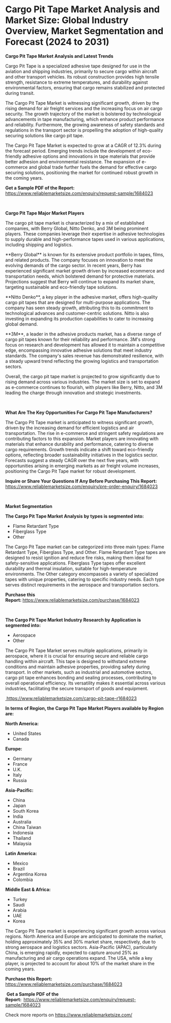 <p><h1>Cargo Pit Tape Market Analysis and Market Size: Global Industry Overview, Market Segmentation and Forecast (2024 to 2031)</h1></p><p><strong>Cargo Pit Tape Market Analysis and Latest Trends</strong></p>
<p><p>Cargo Pit Tape is a specialized adhesive tape designed for use in the aviation and shipping industries, primarily to secure cargo within aircraft and other transport vehicles. Its robust construction provides high tensile strength, resistance to extreme temperatures, and durability against environmental factors, ensuring that cargo remains stabilized and protected during transit.</p><p>The Cargo Pit Tape Market is witnessing significant growth, driven by the rising demand for air freight services and the increasing focus on air cargo security. The growth trajectory of the market is bolstered by technological advancements in tape manufacturing, which enhance product performance and reliability. Furthermore, the growing awareness of safety standards and regulations in the transport sector is propelling the adoption of high-quality securing solutions like cargo pit tape.</p><p>The Cargo Pit Tape Market is expected to grow at a CAGR of 12.3% during the forecast period. Emerging trends include the development of eco-friendly adhesive options and innovations in tape materials that provide better adhesion and environmental resistance. The expansion of e-commerce and global trade further fuels the demand for effective cargo securing solutions, positioning the market for continued robust growth in the coming years.</p></p>
<p><strong>Get a Sample PDF of the Report:&nbsp;</strong> <a href="https://www.reliablemarketsize.com/enquiry/request-sample/1684023?utm_campaign=1911&utm_medium=2&utm_source=Github&utm_content=ia&utm_term=30122024&utm_id=cargo-pit-tape">https://www.reliablemarketsize.com/enquiry/request-sample/1684023</a></p>
<p>&nbsp;</p>
<p><strong>Cargo Pit Tape Major Market Players</strong></p>
<p><p>The cargo pit tape market is characterized by a mix of established companies, with Berry Global, Nitto Denko, and 3M being prominent players. These companies leverage their expertise in adhesive technologies to supply durable and high-performance tapes used in various applications, including shipping and logistics.</p><p>**Berry Global** is known for its extensive product portfolio in tapes, films, and related products. The company focuses on innovation to meet the evolving demands of the cargo sector. In recent years, Berry has experienced significant market growth driven by increased ecommerce and transportation needs, which bolstered demand for protective materials. Projections suggest that Berry will continue to expand its market share, targeting sustainable and eco-friendly tape solutions.</p><p>**Nitto Denko**, a key player in the adhesive market, offers high-quality cargo pit tapes that are designed for multi-purpose applications. The company has seen steady growth, attributing this to its commitment to technological advances and customer-centric solutions. Nitto is also investing in expanding its production capabilities to cater to increasing global demand.</p><p>**3M**, a leader in the adhesive products market, has a diverse range of cargo pit tapes known for their reliability and performance. 3M's strong focus on research and development has allowed it to maintain a competitive edge, encompassing innovative adhesive solutions that meet industry standards. The company's sales revenue has demonstrated resilience, with a steady upward trend reflecting the growing logistics and transportation sectors.</p><p>Overall, the cargo pit tape market is projected to grow significantly due to rising demand across various industries. The market size is set to expand as e-commerce continues to flourish, with players like Berry, Nitto, and 3M leading the charge through innovation and strategic investments.</p></p>
<p>&nbsp;</p>
<p><strong>What Are The Key Opportunities For Cargo Pit Tape Manufacturers?</strong></p>
<p><p>The Cargo Pit Tape market is anticipated to witness significant growth, driven by the increasing demand for efficient logistics and air transportation. The rise in e-commerce and stringent safety regulations are contributing factors to this expansion. Market players are innovating with materials that enhance durability and performance, catering to diverse cargo requirements. Growth trends indicate a shift toward eco-friendly options, reflecting broader sustainability initiatives in the logistics sector. Forecasts suggest a steady CAGR over the next five years, with opportunities arising in emerging markets as air freight volume increases, positioning the Cargo Pit Tape market for robust development.</p></p>
<p><strong>Inquire or Share Your Questions If Any Before Purchasing This Report:</strong> <a href="https://www.reliablemarketsize.com/enquiry/pre-order-enquiry/1684023?utm_campaign=1911&utm_medium=2&utm_source=Github&utm_content=ia&utm_term=30122024&utm_id=cargo-pit-tape">https://www.reliablemarketsize.com/enquiry/pre-order-enquiry/1684023</a></p>
<p>&nbsp;</p>
<p><strong>Market Segmentation</strong></p>
<p><strong>The Cargo Pit Tape Market Analysis by types is segmented into:</strong></p>
<p><ul><li>Flame Retardant Type</li><li>Fiberglass Type</li><li>Other</li></ul></p>
<p><p>The Cargo Pit Tape market can be categorized into three main types: Flame Retardant Type, Fiberglass Type, and Other. Flame Retardant Type tapes are designed to resist ignition and reduce fire risks, making them ideal for safety-sensitive applications. Fiberglass Type tapes offer excellent durability and thermal insulation, suitable for high-temperature environments. The Other category encompasses a variety of specialized tapes with unique properties, catering to specific industry needs. Each type serves distinct requirements in the aerospace and transportation sectors.</p></p>
<p><strong>Purchase this Report:&nbsp;</strong><a href="https://www.reliablemarketsize.com/purchase/1684023?utm_campaign=1911&utm_medium=2&utm_source=Github&utm_content=ia&utm_term=30122024&utm_id=cargo-pit-tape">https://www.reliablemarketsize.com/purchase/1684023</a></p>
<p>&nbsp;</p>
<p><strong>The Cargo Pit Tape Market Industry Research by Application is segmented into:</strong></p>
<p><ul><li>Aerospace</li><li>Other</li></ul></p>
<p><p>The Cargo Pit Tape Market serves multiple applications, primarily in aerospace, where it is crucial for ensuring secure and reliable cargo handling within aircraft. This tape is designed to withstand extreme conditions and maintain adhesive properties, providing safety during transport. In other markets, such as industrial and automotive sectors, cargo pit tape enhances bonding and sealing processes, contributing to overall operational efficiency. Its versatility makes it essential across various industries, facilitating the secure transport of goods and equipment.</p></p>
<p><a href="https://www.reliablemarketsize.com/cargo-pit-tape-r1684023?utm_campaign=1911&utm_medium=2&utm_source=Github&utm_content=ia&utm_term=30122024&utm_id=cargo-pit-tape">&nbsp;https://www.reliablemarketsize.com/cargo-pit-tape-r1684023</a></p>
<p><strong>In terms of Region, the Cargo Pit Tape Market Players available by Region are:</strong></p>
<p>
    <p> <strong> North America: </strong>
        <ul>
            <li>United States</li>
            <li>Canada</li>
        </ul>
        </p> 
    <p> <strong> Europe: </strong>
        <ul>
            <li>Germany</li>
            <li>France</li>
            <li>U.K.</li>
            <li>Italy</li>
            <li>Russia</li>
        </ul>
        </p> 
    <p> <strong> Asia-Pacific: </strong>
        <ul>
            <li>China</li>
            <li>Japan</li>
            <li>South Korea</li>
            <li>India</li>
            <li>Australia</li>
            <li>China Taiwan</li>
            <li>Indonesia</li>
            <li>Thailand</li>
            <li>Malaysia</li>
        </ul>
        </p> 
    <p> <strong> Latin America: </strong>
        <ul>
            <li>Mexico</li>
            <li>Brazil</li>
            <li>Argentina Korea</li>
            <li>Colombia</li>
        </ul>
        </p> 
    <p> <strong> Middle East & Africa: </strong>
        <ul>
            <li>Turkey</li>
            <li>Saudi</li>
            <li>Arabia</li>
            <li>UAE</li>
            <li>Korea</li>
        </ul>
    </p>
    </p>
<p><p>The Cargo Pit Tape market is experiencing significant growth across various regions. North America and Europe are anticipated to dominate the market, holding approximately 35% and 30% market share, respectively, due to strong aerospace and logistics sectors. Asia-Pacific (APAC), particularly China, is emerging rapidly, expected to capture around 25% as manufacturing and air cargo operations expand. The USA, while a key player, is projected to account for about 10% of the market share in the coming years.</p></p>
<p><strong>Purchase this Report: </strong><a href="https://www.reliablemarketsize.com/purchase/1684023?utm_campaign=1911&utm_medium=2&utm_source=Github&utm_content=ia&utm_term=30122024&utm_id=cargo-pit-tape">https://www.reliablemarketsize.com/purchase/1684023</a></p>
<p>&nbsp;<strong>Get a Sample PDF of the Report:&nbsp;&nbsp;</strong><a href="https://www.reliablemarketsize.com/enquiry/request-sample/1684023?utm_campaign=1911&utm_medium=2&utm_source=Github&utm_content=ia&utm_term=30122024&utm_id=cargo-pit-tape">https://www.reliablemarketsize.com/enquiry/request-sample/1684023</a></p>
<p><strong></strong></p>
<p>Check more reports on <a href="https://www.reliablemarketsize.com/?utm_campaign=1911&utm_medium=2&utm_source=Github&utm_content=ia&utm_term=30122024&utm_id=cargo-pit-tape">https://www.reliablemarketsize.com/</a></p>